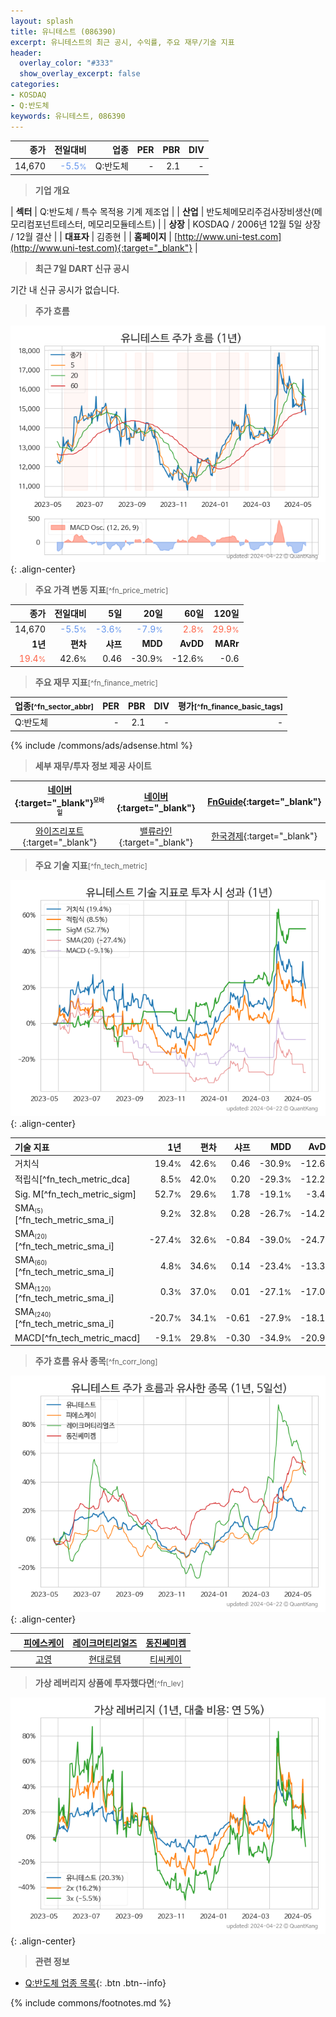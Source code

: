 ```yaml
---
layout: splash
title: 유니테스트 (086390)
excerpt: 유니테스트의 최근 공시, 수익률, 주요 재무/기술 지표
header:
  overlay_color: "#333"
  show_overlay_excerpt: false
categories:
- KOSDAQ
- Q:반도체
keywords: 유니테스트, 086390
---
```


| **종가** | **전일대비** | **업종** | **PER** | **PBR** | **DIV** |
| -------: | -----------: | -------: | ------: | ------: | ------: |
| 14,670 | <span style="color: cornflowerblue">-5.5<small>%</small></span> | Q:반도체 | - | 2.1 | - |

<!-- more -->


> **기업 개요**<a id="company"></a>

| <span style="white-space:nowrap;">**섹터**</span> | Q:반도체 / 특수 목적용 기계 제조업 |
| <span style="white-space:nowrap;">**산업**</span> | 반도체메모리주검사장비생산(메모리컴포넌트테스터, 메모리모듈테스트) |
| <span style="white-space:nowrap;">**상장**</span> | KOSDAQ / 2006년 12월 5일 상장 / 12월 결산 |
| <span style="white-space:nowrap;">**대표자**</span> | 김종현 |
| <span style="white-space:nowrap;">**홈페이지**</span> | [http://www.uni-test.com](http://www.uni-test.com){:target="_blank"} |


> **최근 7일 DART 신규 공시**<a id="dart"></a>

기간 내 신규 공시가 없습니다.


> **주가 흐름**<a id="price"></a>

![086390](/stock/images/086390.png){: .align-center}


> **주요 가격 변동 지표**<small>[^fn_price_metric]</small>

| **종가** | **전일대비** | **5일** | **20일** | **60일** | **120일** |
| -------: | -----------: | ------: | -------: | -------: | --------: |
| 14,670 | <span style="color: cornflowerblue">-5.5<small>%</small></span> | <span style="color: cornflowerblue">-3.6<small>%</small></span> | <span style="color: cornflowerblue">-7.9<small>%</small></span> | <span style="color: tomato">2.8<small>%</small></span> | <span style="color: tomato">29.9<small>%</small></span> |
| **1년** | **편차** | **샤프** | **MDD** | **AvDD** | **MARr** |
| <span style="color: tomato">19.4<small>%</small></span> | 42.6<small>%</small> | 0.46 | -30.9<small>%</small> | -12.6<small>%</small> | -0.6 |


> **주요 재무 지표**<small>[^fn_finance_metric]</small>

| **업종**<small>[^fn_sector_abbr]</small> | **PER** | **PBR** | **DIV** | **평가**<small>[^fn_finance_basic_tags]</small> |
| :--------------------------------------- | ------: | ------: | ------: | ----------------------------------------------: |
| Q:반도체 | - | 2.1 | - | - |



{% include /commons/ads/adsense.html %}

> **세부 재무/투자 정보 제공 사이트**

| [네이버](https://m.stock.naver.com/domestic/stock/086390/finance/summary){:target="_blank"}<sup><small>모바일</small></sup> | [네이버](https://finance.naver.com/item/coinfo.naver?code=086390){:target="_blank"} | [FnGuide](https://comp.fnguide.com/SVO2/ASP/SVD_Invest.asp?gicode=A086390&MenuYn=Y){:target="_blank"} |
| :---: | :---: | :---: |
| [와이즈리포트](https://comp.wisereport.co.kr/company/c1040001.aspx?cmp_cd=086390){:target="_blank"} | [밸류라인](https://www.valueline.co.kr/finance/summary/086390){:target="_blank"} | [한국경제](https://markets.hankyung.com/stock/086390/financial-summary){:target="_blank"} |


> **주요 기술 지표**<small>[^fn_tech_metric]</small>


![086390](/stock/images/086390_tech.png){: .align-center}

| **기술 지표** | **1년** | **편차** | **샤프** | **MDD** | **AvDD** |
| :------------ | ------: | -----------: | -------: | ------: | -------: |
| 거치식 | 19.4<small>%</small> | 42.6<small>%</small> | 0.46 | -30.9<small>%</small> | -12.6<small>%</small> |
| 적립식[^fn_tech_metric_dca] | 8.5<small>%</small> | 42.0<small>%</small> | 0.20 | -29.3<small>%</small> | -12.2<small>%</small> |
| Sig. M[^fn_tech_metric_sigm] | 52.7<small>%</small> | 29.6<small>%</small> | 1.78 | -19.1<small>%</small> | -3.4<small>%</small> |
| SMA<small><sub>(5)</sub></small>[^fn_tech_metric_sma_i] | 9.2<small>%</small> | 32.8<small>%</small> | 0.28 | -26.7<small>%</small> | -14.2<small>%</small> |
| SMA<small><sub>(20)</sub></small>[^fn_tech_metric_sma_i] | -27.4<small>%</small> | 32.6<small>%</small> | -0.84 | -39.0<small>%</small> | -24.7<small>%</small> |
| SMA<small><sub>(60)</sub></small>[^fn_tech_metric_sma_i] | 4.8<small>%</small> | 34.6<small>%</small> | 0.14 | -23.4<small>%</small> | -13.3<small>%</small> |
| SMA<small><sub>(120)</sub></small>[^fn_tech_metric_sma_i] | 0.3<small>%</small> | 37.0<small>%</small> | 0.01 | -27.1<small>%</small> | -17.0<small>%</small> |
| SMA<small><sub>(240)</sub></small>[^fn_tech_metric_sma_i] | -20.7<small>%</small> | 34.1<small>%</small> | -0.61 | -27.9<small>%</small> | -18.1<small>%</small> |
| MACD[^fn_tech_metric_macd] | -9.1<small>%</small> | 29.8<small>%</small> | -0.30 | -34.9<small>%</small> | -20.9<small>%</small> |


> **주가 흐름 유사 종목**<a id="corr"></a><small>[^fn_corr_long]</small>

![086390](/stock/images/086390_corr.png){: .align-center}

|       | [피에스케이](/319660/) | [레이크머티리얼즈](/281740/) | [동진쎄미켐](/005290/) |
| :---: | :------------------------------------: | :------------------------------------: | :------------------------------------: |
|       | [고영](/098460/) | [현대로템](/064350/) | [티씨케이](/064760/) |


> **가상 레버리지 상품에 투자했다면**<a id="2x"></a><small>[^fn_lev]</small>

![086390](/stock/images/086390_2x.png){: .align-center}


> **관련 정보**

- [Q:반도체 업종 목록](/stats/sector/kosdaq_업종_반도체_종목/){: .btn .btn--info}

{% include commons/footnotes.md %}